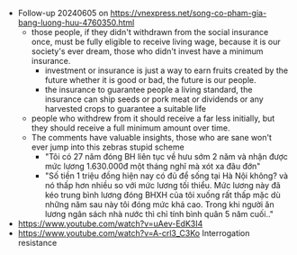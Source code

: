 - Follow-up 20240605 on https://vnexpress.net/song-co-pham-gia-bang-luong-huu-4760350.html 
	- those people, if they didn't withdrawn from the social insurance once, must be fully eligible to receive living wage, because it is our society's ever dream, those who didn't invest have a minimum insurance.
		- investment or insurance is just a way to earn fruits created by the future whether it is good or bad, the future is our people.
		- the insurance to guarantee people a living standard, the insurance can ship seeds or pork meat or dividends or any harvested crops to guarantee a suitable life
	- people who withdrew from it should receive a far less initially, but they should receive a full minimum amount over time.
	- The comments have valuable insights, those who are sane won't ever jump into this zebras stupid scheme
		- "Tôi có 27 năm đóng BH liên tục về hưu sớm 2 năm và nhận được mức lương 1.630.000đ một tháng nghĩ mà xót xa đâu đớn"
		- "Số tiền 1 triệu đồng hiện nay có đủ để sống tại Hà Nội không? và nó thấp hơn nhiều so với mức lương tối thiểu. Mức lương này đã kéo trung bình lương đóng BHXH của tôi xuống rất thấp mặc dù những năm sau này tôi đóng mức khá cao. Trong khi người ăn lương ngân sách nhà nước thì chỉ tính bình quân 5 năm cuối.."
- https://www.youtube.com/watch?v=uAev-EdK3I4
- https://www.youtube.com/watch?v=A-crl3_C3Ko  Interrogation resistance